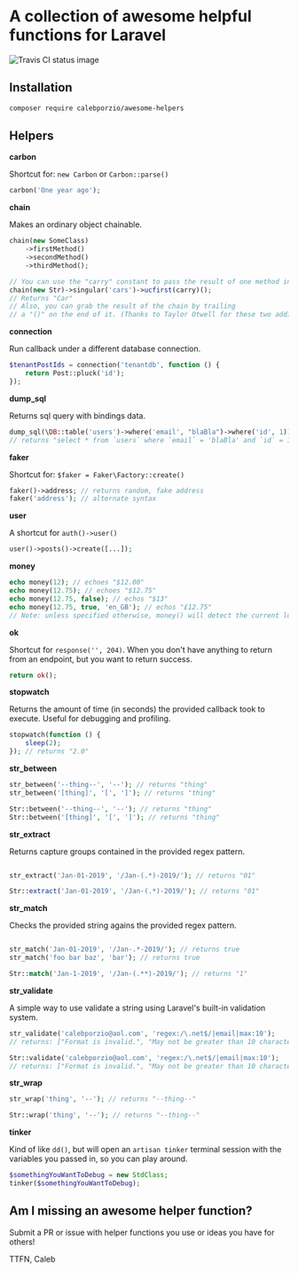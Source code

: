 # A collection of awesome helpful functions for Laravel

![Travis CI status image](https://travis-ci.com/calebporzio/awesome-helpers.svg?branch=master)

## Installation

```bash
composer require calebporzio/awesome-helpers
```

## Helpers

**carbon**

Shortcut for: `new Carbon` or `Carbon::parse()`
``` php
carbon('One year ago');
```


**chain**

Makes an ordinary object chainable.
```php
chain(new SomeClass)
    ->firstMethod()
    ->secondMethod()
    ->thirdMethod();

// You can use the "carry" constant to pass the result of one method into the other:
chain(new Str)->singular('cars')->ucfirst(carry)();
// Returns "Car"
// Also, you can grab the result of the chain by trailing
// a "()" on the end of it. (Thanks to Taylor Otwell for these two additions)
```


**connection**

Run callback under a different database connection.

```php
$tenantPostIds = connection('tenantdb', function () {
    return Post::pluck('id');
});
```


**dump_sql**

Returns sql query with bindings data.
```php
dump_sql(\DB::table('users')->where('email', "blaBla")->where('id', 1)); 
// returns "select * from `users` where `email` = 'blaBla' and `id` = 1"
```


**faker**

Shortcut for: `$faker = Faker\Factory::create()`
``` php
faker()->address; // returns random, fake address
faker('address'); // alternate syntax
```


**user**

A shortcut for `auth()->user()`
```php
user()->posts()->create([...]);
```


**money**

```php
echo money(12); // echoes "$12.00"
echo money(12.75); // echoes "$12.75"
echo money(12.75, false); // echos "$13"
echo money(12.75, true, 'en_GB'); // echos "£12.75"
// Note: unless specified otherwise, money() will detect the current locale.
```


**ok**

Shortcut for `response('', 204)`. When you don't have anything to return from an endpoint, but you want to return success.
```php
return ok();
```


**stopwatch**

Returns the amount of time (in seconds) the provided callback took to execute. Useful for debugging and profiling.
```php
stopwatch(function () {
    sleep(2);
}); // returns "2.0"
```


**str_between**

```php
str_between('--thing--', '--'); // returns "thing"
str_between('[thing]', '[', ']'); // returns "thing"

Str::between('--thing--', '--'); // returns "thing"
Str::between('[thing]', '[', ']'); // returns "thing"
```


**str_extract**

Returns capture groups contained in the provided regex pattern.
```php

str_extract('Jan-01-2019', '/Jan-(.*)-2019/'); // returns "01"

Str::extract('Jan-01-2019', '/Jan-(.*)-2019/'); // returns "01"

```


**str_match**

Checks the provided string agains the provided regex pattern.
```php

str_match('Jan-01-2019', '/Jan-.*-2019/'); // returns true
str_match('foo bar baz', 'bar'); // returns true

Str::match('Jan-1-2019', '/Jan-(.**)-2019/'); // returns "1"

```


**str_validate**

A simple way to use validate a string using Laravel's built-in validation system.
```php
str_validate('calebporzio@aol.com', 'regex:/\.net$/|email|max:10');
// returns: ["Format is invalid.", "May not be greater than 10 characters."]

Str::validate('calebporzio@aol.com', 'regex:/\.net$/|email|max:10');
// returns: ["Format is invalid.", "May not be greater than 10 characters."]
```


**str_wrap**

```php
str_wrap('thing', '--'); // returns "--thing--"

Str::wrap('thing', '--'); // returns "--thing--"
```


**tinker**

Kind of like `dd()`, but will open an `artisan tinker` terminal session with the variables you passed in, so you can play around.
```php
$somethingYouWantToDebug = new StdClass;
tinker($somethingYouWantToDebug);
```

## Am I missing an awesome helper function?
Submit a PR or issue with helper functions you use or ideas you have for others!

TTFN,
Caleb

